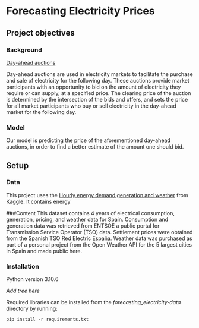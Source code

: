 # **Forecasting Electricity Prices**

## Project objectives

### Background

<ins>Day-ahead auctions</ins>

Day-ahead auctions are used in electricity markets to facilitate the purchase and sale of electricity for the following day. These auctions provide market participants with an opportunity to bid on the amount of electricity they require or can supply, at a specified price. The clearing price of the auction is determined by the intersection of the bids and offers, and sets the price for all market participants who buy or sell electricity in the day-ahead market for the following day.

### Model

Our model is predicting the price of the aforementioned day-ahead auctions, in order to find a better estimate of the amount one should bid.


## Setup

### Data

This project uses the [Hourly energy demand generation and weather](https://www.notion.so/%5B%3Chttps://link-url-here.org%3E%5D(%3Chttps://www.kaggle.com/datasets/nicholasjhana/energy-consumption-generation-prices-and-weather%3E)) from Kaggle. It contains energy

###Content
This dataset contains 4 years of electrical consumption, generation, pricing, and weather data for Spain. Consumption and generation data was retrieved from ENTSOE a public portal for Transmission Service Operator (TSO) data. Settlement prices were obtained from the Spanish TSO Red Electric España. Weather data was purchased as part of a personal project from the Open Weather API for the 5 largest cities in Spain and made public here.


### Installation

Python version 3.10.6

*Add tree here*

Required libraries can be installed from the *forecasting_electricity-data* directory by running:
```
pip install -r requirements.txt
```
